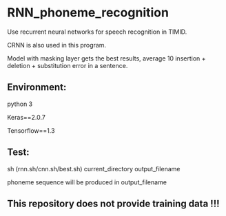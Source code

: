 # RNN_phoneme_recognition
Use recurrent neural networks for speech recognition in TIMID.

CRNN is also used in this program.

Model with masking layer gets the best results, average 10 insertion + deletion + substitution error in a sentence.

## Environment:
python 3

Keras==2.0.7

Tensorflow==1.3


## Test:
sh (rnn.sh/cnn.sh/best.sh) current_directory output_filename

phoneme sequence will be produced in output_filename

## This repository does not provide training data !!!